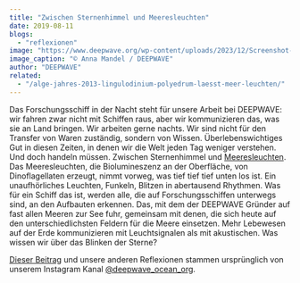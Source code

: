 ```yaml
---
title: "Zwischen Sternenhimmel und Meeresleuchten"
date: 2019-08-11
blogs: 
  - "reflexionen"
image: "https://www.deepwave.org/wp-content/uploads/2023/12/Screenshot-2023-12-04-173307.png"
image_caption: "© Anna Mandel / DEEPWAVE"
author: "DEEPWAVE"
related: 
  - "/alge-jahres-2013-lingulodinium-polyedrum-laesst-meer-leuchten/"
---
```


Das Forschungsschiff in der Nacht steht für unsere Arbeit bei DEEPWAVE: wir fahren zwar nicht mit Schiffen raus, aber wir kommunizieren das, was sie an Land bringen. Wir arbeiten gerne nachts. Wir sind nicht für den Transfer von Waren zuständig, sondern von Wissen. Überlebenswichtiges Gut in diesen Zeiten, in denen wir die Welt jeden Tag weniger verstehen. Und doch handeln müssen. Zwischen Sternenhimmel und [Meeresleuchten](https://www.deepwave.org/alge-jahres-2013-lingulodinium-polyedrum-laesst-meer-leuchten/). Das Meeresleuchten, die Biolumineszenz an der Oberfläche, von Dinoflagellaten erzeugt, nimmt vorweg, was tief tief tief unten los ist. Ein unaufhörliches Leuchten, Funkeln, Blitzen in abertausend Rhythmen. Was für ein Schiff das ist, werden alle, die auf Forschungsschiffen unterwegs sind, an den Aufbauten erkennen. Das, mit dem der DEEPWAVE Gründer auf fast allen Meeren zur See fuhr, gemeinsam mit denen, die sich heute auf den unterschiedlichsten Feldern für die Meere einsetzen. Mehr Lebewesen auf der Erde kommunizieren mit Leuchtsignalen als mit akustischen. Was wissen wir über das Blinken der Sterne?

[Dieser Beitrag](https://www.instagram.com/p/B1CMe5NnN9g/) und unsere anderen Reflexionen stammen ursprünglich von unserem Instagram Kanal [@deepwave\_ocean\_org](https://www.instagram.com/deepwave_ocean_org/).
